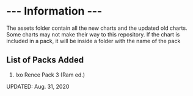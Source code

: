 # --- Information ---

The assets folder contain all the new charts and the updated old charts. Some charts may not make their way to this repository. If the chart is included in a pack, it will be inside a folder with the name of the pack

## List of Packs Added

1. Ixo Rence Pack 3 (Ram ed.)

UPDATED: Aug. 31, 2020
